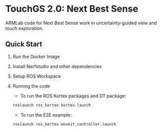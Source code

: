 # TouchGS 2.0: Next Best Sense

ARMLab code for Next Best Sense work in uncertainty-guided view and touch exploration.


## Quick Start


1. Run the Docker Image

2. Install Nerfstudio and other dependencies

3. Setup ROS Workspace

4. Running the code

    - To run the ROS Kortex packages and DT package:

    ```sh
    roslaunch ros_kortex kortex.launch
    ```

    - To run the E2E example:

    ```sh
    roslaunch ros_kortex moveit_controller.launch

    ```